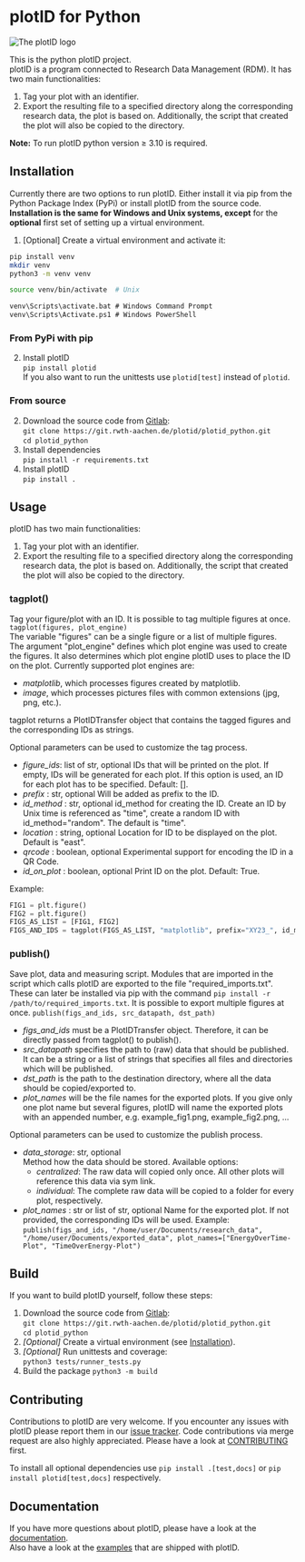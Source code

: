 # plotID for Python

![The plotID logo](docs/source/_static/plotID_logo_small.png)

This is the python plotID project.  
plotID is a program connected to Research Data Management (RDM). It has two main functionalities:
1. Tag your plot with an identifier.
2. Export the resulting file to a specified directory along the corresponding research data, the plot is based on. Additionally, the script that created the plot will also be copied to the directory.

**Note:** To run plotID python version &ge; 3.10 is required.

## Installation
Currently there are two options to run plotID. Either install it via pip from the Python Package Index (PyPi) or install plotID from the source code.   
**Installation is the same for Windows and Unix systems, except** for the **optional** first set of setting up a virtual environment.

1. [Optional] Create a virtual environment and activate it:  
```bash
pip install venv
mkdir venv
python3 -m venv venv

source venv/bin/activate  # Unix
```
```cmd
venv\Scripts\activate.bat # Windows Command Prompt
venv\Scripts\Activate.ps1 # Windows PowerShell
```

### From PyPi with pip
2. Install plotID  
`pip install plotid`  
If you also want to run the unittests use `plotid[test]` instead of `plotid`.

### From source
2. Download the source code from [Gitlab](https://git.rwth-aachen.de/plotid/plotid_python):  
`git clone https://git.rwth-aachen.de/plotid/plotid_python.git`  
`cd plotid_python`  
3. Install dependencies  
`pip install -r requirements.txt`  
4. Install plotID  
`pip install .`  

## Usage
plotID has two main functionalities:
1. Tag your plot with an identifier.
2. Export the resulting file to a specified directory along the corresponding research data, the plot is based on. Additionally, the script that created the plot will also be copied to the directory.

### tagplot()
Tag your figure/plot with an ID. It is possible to tag multiple figures at once.  
`tagplot(figures, plot_engine)`  
The variable "figures" can be a single figure or a list of multiple figures.  
The argument "plot_engine" defines which plot engine was used to create the figures. It also determines which plot engine plotID uses to place the ID on the plot. Currently supported plot engines are:
- *matplotlib*, which processes figures created by matplotlib.
- *image*, which processes pictures files with common extensions (jpg, png, etc.).

tagplot returns a PlotIDTransfer object that contains the tagged figures and the corresponding IDs as strings.

Optional parameters can be used to customize the tag process.
- *figure_ids*: list of str, optional
        IDs that will be printed on the plot. If empty, IDs will be generated for each plot. If this option is used, an ID for each plot has to be specified. Default: [].
- *prefix* : str, optional
        Will be added as prefix to the ID.
- *id_method* : str, optional
        id_method for creating the ID. Create an ID by Unix time is referenced as "time", create a random ID with id_method="random". The default is "time".
- *location* : string, optional
        Location for ID to be displayed on the plot. Default is "east".
- *qrcode* : boolean, optional
        Experimental support for encoding the ID in a QR Code.
- *id_on_plot* : boolean, optional
        Print ID on the plot. Default: True.

Example:  
```python
FIG1 = plt.figure()  
FIG2 = plt.figure()   
FIGS_AS_LIST = [FIG1, FIG2]  
FIGS_AND_IDS = tagplot(FIGS_AS_LIST, "matplotlib", prefix="XY23_", id_method="random", location="west")
```


### publish()
Save plot, data and measuring script. Modules that are imported in the script which calls plotID are exported to the file "required_imports.txt". These can later be installed via pip with the command `pip install -r /path/to/required_imports.txt`. It is possible to export multiple figures at once.
`publish(figs_and_ids, src_datapath, dst_path)`  
  
- *figs_and_ids* must be a PlotIDTransfer object. Therefore, it can be directly passed from tagplot() to publish().  
- *src_datapath* specifies the path to (raw) data that should be published. It can be a string or a list of strings that specifies all files and directories which will be published.  
- *dst_path* is the path to the destination directory, where all the data should be copied/exported to.  
- *plot_names* will be the file names for the exported plots. If you give only one plot name but several figures, plotID will name the exported plots with an appended number, e.g. example_fig1.png, example_fig2.png, ...  

Optional parameters can be used to customize the publish process.
- *data_storage*: str, optional  
        Method how the data should be stored. Available options:  
  - *centralized*: The raw data will copied only once. All other plots will reference this data via sym link.
  - *individual*: The complete raw data will be copied to a folder for every plot, respectively.
- *plot_names* : str or list of str, optional
       Name for the exported plot.  If not provided, the corresponding IDs will be used.
Example:
`publish(figs_and_ids, "/home/user/Documents/research_data", "/home/user/Documents/exported_data", plot_names=["EnergyOverTime-Plot", "TimeOverEnergy-Plot")`  

## Build
If you want to build plotID yourself, follow these steps:  
1. Download the source code from [Gitlab](https://git.rwth-aachen.de/plotid/plotid_python):  
`git clone https://git.rwth-aachen.de/plotid/plotid_python.git`  
`cd plotid_python`  
2. *[Optional]* Create a virtual environment (see [Installation](#installation)).  
3. *[Optional]* Run unittests and coverage:  
`python3 tests/runner_tests.py`
4. Build the package
`python3 -m build`

## Contributing
Contributions to plotID are very welcome. If you encounter any issues with plotID please report them in our [issue tracker](https://git.rwth-aachen.de/plotid/plotid_python/-/issues). Code contributions via merge request are also highly appreciated. Please have a look at [CONTRIBUTING](https://git.rwth-aachen.de/plotid/plotid_python/-/blob/main/CONTRIBUTING.md) first.

To install all optional dependencies use `pip install .[test,docs]` or `pip install plotid[test,docs]` respectively.  


## Documentation
If you have more questions about plotID, please have a look at the [documentation](https://plotid.pages.rwth-aachen.de/plotid_python).  
Also have a look at the [examples](https://git.rwth-aachen.de/plotid/plotid_python/-/tree/main/examples) that are shipped with plotID.
